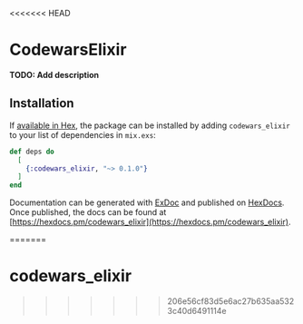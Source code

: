 <<<<<<< HEAD
# CodewarsElixir

**TODO: Add description**

## Installation

If [available in Hex](https://hex.pm/docs/publish), the package can be installed
by adding `codewars_elixir` to your list of dependencies in `mix.exs`:

```elixir
def deps do
  [
    {:codewars_elixir, "~> 0.1.0"}
  ]
end
```

Documentation can be generated with [ExDoc](https://github.com/elixir-lang/ex_doc)
and published on [HexDocs](https://hexdocs.pm). Once published, the docs can
be found at [https://hexdocs.pm/codewars_elixir](https://hexdocs.pm/codewars_elixir).

=======
# codewars_elixir
>>>>>>> 206e56cf83d5e6ac27b635aa5323c40d6491114e
